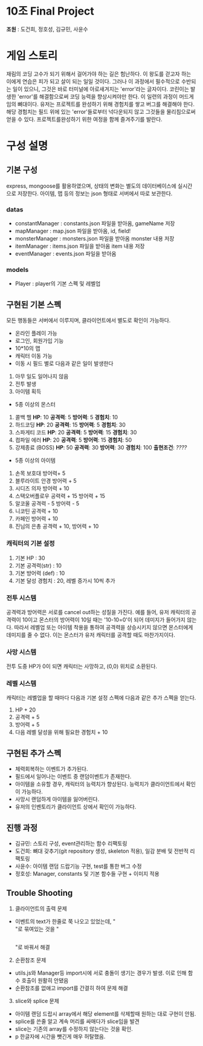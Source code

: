 ﻿# 10조 Final Project

**조원** : 도건희, 정호성, 김규민, 사윤수

# 게임 스토리

재림의 코딩 고수가 되기 위해서 걸어가야 하는 길은 험난하다. 이 왕도를 걷고자 하는 이에게 연습은 피가 되고 살이 되는 일일 것이다. 그러나 이 과정에서 필수적으로 수반되는 일이 있으니, 그것은 바로 터미널에 아로새겨지는 'error'라는 글자이다. 코린이는 발생한 'error'를 해결함으로써 코딩 능력을 향상시켜야만 한다.
이 일련의 과정이 머드게임의 뼈대이다. 유저는 프로젝트를 완성하기 위해 경험치를 쌓고 버그를 해결해야 한다. 해당 경험치는 필드 위에 있는 'error'들로부터 넉다운되지 않고 그것들을 물리침으로써 얻을 수 있다. 프로젝트를완성하기 위한 여정을 함께 즐겨주기를 발란다.

# 구성 설명

## 기본 구성

express, mongoose를 활용하였으며, 상태의 변화는 별도의 데이터베이스에 실시간으로 저장한다. 아이템, 맵 등의 정보는 json 형태로 서버에서 따로 보관한다. 	
### datas
* constantManager : constants.json 파일을 받아옴, gameName 저장
* mapManager : map.json 파일을 받아옴, id, field!
* monsterManager : monsters.json 파일을 받아옴 monster 내용 저장
* itemManager : items.json 파일을 받아옴 item 내용 저장
* eventManager : events.json 파일을 받아옴

### models
* Player : player의 기본 스펙 및 레벨업 

## 구현된 기본 스펙

모든 행동들은 서버에서 이루지며, 클라이언트에서 별도로 확인이 가능하다.

* 온라인 플레이 가능
* 로그인, 회원가입 기능
* 10*10의 맵
* 캐릭터 이동 가능
* 이동 시 필드 별로 다음과 같은 일이 발생한다
1) 아무 일도 일어나지 않음
2) 전투 발생
3) 아이템 획득
* 5종 이상의 몬스터
1) 콜백 헬
  **HP**: 10
   **공격력**: 5
   **방어력**: 5
   **경험치**: 10
2) 하드코딩
  **HP**: 20
   **공격력**: 15
   **방어력**: 5
   **경험치**: 30
3) 스파게티 코드
  **HP**: 20
   **공격력**: 5
   **방어력**: 15
   **경험치**: 30
4) 컴파일 에러
  **HP**: 20
   **공격력**: 5
   **방어력**: 15
   **경험치**: 50
5) 강제종료 (BOSS)
  **HP**: 50
   **공격력**: 30
   **방어력**: 30
   **경험치**: 100
   **출현조건**: *????*

* 5종 이상의 아이템
1) 손목 보호대
방어력+ 5
2) 블루라이트 안경
방어력 + 5
3) 시디즈 의자
방어력 + 10
4) 스택오버플로우
공력력 + 15 방어력 + 15
5) 알코올
공격력 - 5
방어력 - 5
6) 니코틴
공격력 + 10
7) 카페인
방어력 + 10
8) 진님의 은총
공격력 + 10, 방어력 + 10

### 캐릭터의 기본 설정
1) 기본 HP : 30
2) 기본 공격력(str) : 10
3) 기본 방어력 (def) : 10
4) 기본 달성 경험치 : 20, 레벨 증가시 10씩 추가

### 전투 시스템
공격력과 방어력은 서로를 cancel out하는 성질을 가진다. 예를 들어, 유저 캐릭터의 공격력이 10이고 몬스터의 방어력이 10일 때는 '10-10=0'이 되어 데미지가 들어가지 않는다. 따라서 레벨업 또는 아이템 착용을 통하여 공격력을 상승시키지 않으면 몬스터에게 데미지를 줄 수 없다. 이는 몬스터가 유저 캐릭터를 공격할 때도 마찬가지이다. 

### 사망 시스템
전투 도중 HP가 0이 되면 캐릭터는 사망하고, (0,0) 위치로 소환된다.

### 레벨 시스템
캐릭터는 레벨업을 할 때마다 다음과 기본 설정 스펙에 다음과 같은 추가 스펙을 얻는다.
1) HP + 20
2) 공격력 + 5
3) 방어력 + 5
4) 다음 레벨 달성을 위해 필요한 경험치 + 10


## 구현된 추가 스펙
- 체력회복하는 이벤트가 추가된다.
- 필드에서 일어나는 이벤트 중 랜덤이벤트가 존재한다.
- 아이템을 소유할 경우, 캐릭터의 능력치가 향상된다. 능력치가 클라이언트에서 확인이 가능하다.
- 사망시 랜덤하게 아이템을 잃어버린다.
- 유저의 인벤토리가 클라이언트 상에서 확인이 가능하다.

## 진행 과정
- 김규민: 스토리 구성, event관리하는 함수 리팩토링
- 도건희: 뼈대 갖추기(git repository 생성, skeleton 적용), 일감 분배 및 전반적 리팩토링
- 사윤수: 아이템 랜덤 드랍기능 구현, test를 통한 버그 수정
- 정호성: Manager, constants 및 기본 함수들 구현 + 이미지 적용

## Trouble Shooting
1. 클라이언트의 출력 문제
- 이벤트의 text가 한줄로 쭉 나오고 있었는데, "<div></div>"로 묶여있는 것을 "<pre></pre>"로 바꿔서 해결
2. 순환참조 문제
- utils.js와 Manager등 import시에 서로 충돌이 생기는 경우가 발생. 이로 인해 함수 호출이 원활히 안됐음
- 순환참조를 없애고 import를 간결히 하여 문제 해결
3. slice와 splice 문제
- 아이템 랜덤 드랍시 array에서 해당 element를 삭제할때 원하는 대로 구현이 안됨.
- splice를 쓴줄 알고 계속 머리를 싸매다가 slice임을 발견
- slice는 기존의 array를 수정하지 않는다는 것을 확인.
- p 한글자에 시간을 뺏긴게 매우 허탈했음.
